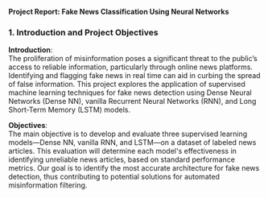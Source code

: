**Project Report: Fake News Classification Using Neural Networks**

### 1. Introduction and Project Objectives
**Introduction**:  
The proliferation of misinformation poses a significant threat to the public’s access to reliable information, particularly through online news platforms. Identifying and flagging fake news in real time can aid in curbing the spread of false information. This project explores the application of supervised machine learning techniques for fake news detection using Dense Neural Networks (Dense NN), vanilla Recurrent Neural Networks (RNN), and Long Short-Term Memory (LSTM) models.

**Objectives**:  
The main objective is to develop and evaluate three supervised learning models—Dense NN, vanilla RNN, and LSTM—on a dataset of labeled news articles. This evaluation will determine each model's effectiveness in identifying unreliable news articles, based on standard performance metrics. Our goal is to identify the most accurate architecture for fake news detection, thus contributing to potential solutions for automated misinformation filtering.

